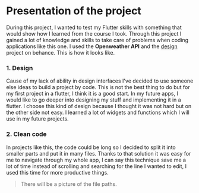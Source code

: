 # Presentation of the project

During this project, I wanted to test my Flutter skills with something that would show how I learned from the course I took. Through this project I gained a lot of knowledge and skills to take care of problems when coding applications like this one. I used the **Openweather API** and the [design](https://www.behance.net/gallery/132683011/Weather-forecast-app?tracking_source=search_projects%7Cweather+app) project on behance. This is how it looks like.

### 1. Design
Cause of my lack of ability in design interfaces I've decided to use someone else ideas to build a project by code. This is not the best thing to do but for my first project in a flutter, I think it is a good start. In my future apps, I would like to go deeper into designing my stuff and implementing it in a flutter. I choose this kind of design because I thought it was not hard but on the other side not easy. I learned a lot of widgets and functions which I will use in my future projects.

### 2. Clean code
In projects like this, the code could be long so I decided to split it into smaller parts and put it in many files. Thanks to that solution it was easy for me to navigate through my whole app, I can say this technique save me a lot of time instead of scrolling and searching for the line I wanted to edit, I used this time for more productive things.
>There will be a picture of the file paths.
